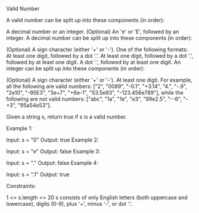 Valid Number

A valid number can be split up into these components (in order):

A decimal number or an integer.
(Optional) An 'e' or 'E', followed by an integer.
A decimal number can be split up into these components (in order):

(Optional) A sign character (either '+' or '-').
One of the following formats:
At least one digit, followed by a dot '.'.
At least one digit, followed by a dot '.', followed by at least one digit.
A dot '.', followed by at least one digit.
An integer can be split up into these components (in order):

(Optional) A sign character (either '+' or '-').
At least one digit.
For example, all the following are valid numbers: ["2", "0089", "-0.1", "+3.14", "4.", "-.9", "2e10", "-90E3", "3e+7", "+6e-1", "53.5e93", "-123.456e789"], while the following are not valid numbers: ["abc", "1a", "1e", "e3", "99e2.5", "--6", "-+3", "95a54e53"].

Given a string s, return true if s is a valid number.


Example 1:

Input: s = "0"
Output: true
Example 2:

Input: s = "e"
Output: false
Example 3:

Input: s = "."
Output: false
Example 4:

Input: s = ".1"
Output: true
 
Constraints:

1 <= s.length <= 20
s consists of only English letters (both uppercase and lowercase), digits (0-9), plus '+', minus '-', or dot '.'.


